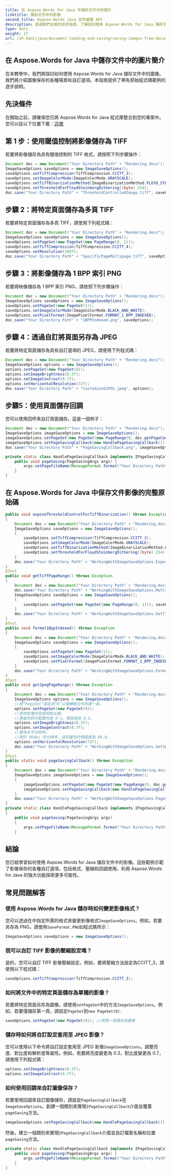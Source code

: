 ```yaml
---
title: 在 Aspose.Words for Java 中儲存文件中的圖片
linktitle: 儲存文件中的影像
second_title: Aspose.Words Java 文件處理 API
description: 透過我們全面的逐步指南，了解如何使用 Aspose.Words for Java 儲存文件中的圖像。自訂格式、壓縮等。
type: docs
weight: 17
url: /zh-hant/java/document-loading-and-saving/saving-images-from-documents/
---
```


## 在 Aspose.Words for Java 中儲存文件中的圖片簡介

在本教學中，我們將探討如何使用 Aspose.Words for Java 儲存文件中的圖像。我們將介紹圖像保存的各種場景和自訂選項。本指南提供了帶有原始程式碼範例的逐步說明。

## 先決條件

在開始之前，請確保您已將 Aspose.Words for Java 程式庫整合到您的專案中。您可以從以下位置下載：[這裡](https://releases.aspose.com/words/java/).

## 第 1 步：使用閾值控制將影像儲存為 TIFF

若要將影像儲存為具有閾值控制的 TIFF 格式，請按照下列步驟操作：

```java
Document doc = new Document("Your Directory Path" + "Rendering.docx");
ImageSaveOptions saveOptions = new ImageSaveOptions();
saveOptions.setTiffCompression(TiffCompression.CCITT_3);
saveOptions.setImageColorMode(ImageColorMode.GRAYSCALE);
saveOptions.setTiffBinarizationMethod(ImageBinarizationMethod.FLOYD_STEINBERG_DITHERING);
saveOptions.setThresholdForFloydSteinbergDithering((byte) 254);
doc.save("Your Directory Path" + "ThresholdControlledImage.tiff", saveOptions);
```

## 步驟 2：將特定頁面儲存為多頁 TIFF

若要將特定頁面儲存為多頁 TIFF，請使用下列程式碼：

```java
Document doc = new Document("Your Directory Path" + "Rendering.docx");
ImageSaveOptions saveOptions = new ImageSaveOptions();
saveOptions.setPageSet(new PageSet(new PageRange(0, 1)));
saveOptions.setTiffCompression(TiffCompression.CCITT_4);
saveOptions.setResolution(160f);
doc.save("Your Directory Path" + "SpecificPageMultipage.tiff", saveOptions);
```

## 步驟 3：將影像儲存為 1 BPP 索引 PNG

若要將映像儲存為 1 BPP 索引 PNG，請依照下列步驟操作：

```java
Document doc = new Document("Your Directory Path" + "Rendering.docx");
ImageSaveOptions saveOptions = new ImageSaveOptions();
saveOptions.setPageSet(new PageSet(1));
saveOptions.setImageColorMode(ImageColorMode.BLACK_AND_WHITE);
saveOptions.setPixelFormat(ImagePixelFormat.FORMAT_1_BPP_INDEXED);
doc.save("Your Directory Path" + "1BPPIndexed.png", saveOptions);
```

## 步驟 4：透過自訂將頁面另存為 JPEG

若要將特定頁面儲存為具有自訂選項的 JPEG，請使用下列程式碼：

```java
Document doc = new Document("Your Directory Path" + "Rendering.docx");
ImageSaveOptions options = new ImageSaveOptions();
options.setPageSet(new PageSet(0));
options.setImageBrightness(0.3f);
options.setImageContrast(0.7f);
options.setHorizontalResolution(72f);
doc.save("Your Directory Path" + "CustomizedJPEG.jpeg", options);
```

## 步驟5：使用頁面儲存回調

您可以使用回呼來自訂頁面儲存。這是一個例子：

```java
Document doc = new Document("Your Directory Path" + "Rendering.docx");
ImageSaveOptions imageSaveOptions = new ImageSaveOptions();
imageSaveOptions.setPageSet(new PageSet(new PageRange(0, doc.getPageCount() - 1)));
imageSaveOptions.setPageSavingCallback(new HandlePageSavingCallback());
doc.save("Your Directory Path" + "PageSavingCallback.png", imageSaveOptions);
```

```java
private static class HandlePageSavingCallback implements IPageSavingCallback {
    public void pageSaving(PageSavingArgs args) {
        args.setPageFileName(MessageFormat.format("Your Directory Path" + "Page_{0}.png", args.getPageIndex()));
    }
}
```

## 在 Aspose.Words for Java 中保存文件影像的完整原始碼

```java
public void exposeThresholdControlForTiffBinarization() throws Exception
{
	Document doc = new Document("Your Directory Path" + "Rendering.docx");
	ImageSaveOptions saveOptions = new ImageSaveOptions();
	{
		saveOptions.setTiffCompression(TiffCompression.CCITT_3);
		saveOptions.setImageColorMode(ImageColorMode.GRAYSCALE);
		saveOptions.setTiffBinarizationMethod(ImageBinarizationMethod.FLOYD_STEINBERG_DITHERING);
		saveOptions.setThresholdForFloydSteinbergDithering((byte) 254);
	}
	doc.save("Your Directory Path" + "WorkingWithImageSaveOptions.ExposeThresholdControlForTiffBinarization.tiff", saveOptions);
}
@Test
public void getTiffPageRange() throws Exception
{
	Document doc = new Document("Your Directory Path" + "Rendering.docx");
	doc.save("Your Directory Path" + "WorkingWithImageSaveOptions.MultipageTiff.tiff");
	ImageSaveOptions saveOptions = new ImageSaveOptions();
	{
		saveOptions.setPageSet(new PageSet(new PageRange(0, 1))); saveOptions.setTiffCompression(TiffCompression.CCITT_4); saveOptions.setResolution(160f);
	}
	doc.save("Your Directory Path" + "WorkingWithImageSaveOptions.GetTiffPageRange.tiff", saveOptions);
}
@Test
public void format1BppIndexed() throws Exception
{
	Document doc = new Document("Your Directory Path" + "Rendering.docx");
	ImageSaveOptions saveOptions = new ImageSaveOptions();
	{
		saveOptions.setPageSet(new PageSet(1));
		saveOptions.setImageColorMode(ImageColorMode.BLACK_AND_WHITE);
		saveOptions.setPixelFormat(ImagePixelFormat.FORMAT_1_BPP_INDEXED);
	}
	doc.save("Your Directory Path" + "WorkingWithImageSaveOptions.Format1BppIndexed.Png", saveOptions);
}
@Test
public void getJpegPageRange() throws Exception
{
	Document doc = new Document("Your Directory Path" + "Rendering.docx");
	ImageSaveOptions options = new ImageSaveOptions();
	//將“PageSet”設定為“0”以僅轉換文件的第一頁。
	options.setPageSet(new PageSet(0));
	//更改影像的亮度和對比度。
	//兩者的評分範圍均為 0-1，預設值為 0.5。
	options.setImageBrightness(0.3f);
	options.setImageContrast(0.7f);
	//更改水平分辨率。
	//對於 96dpi 的分辨率，這些屬性的預設值為 96.0。
	options.setHorizontalResolution(72f);
	doc.save("Your Directory Path" + "WorkingWithImageSaveOptions.GetJpegPageRange.jpeg", options);
}
@Test
public static void pageSavingCallback() throws Exception
{
	Document doc = new Document("Your Directory Path" + "Rendering.docx");
	ImageSaveOptions imageSaveOptions = new ImageSaveOptions();
	{
		imageSaveOptions.setPageSet(new PageSet(new PageRange(0, doc.getPageCount() - 1)));
		imageSaveOptions.setPageSavingCallback(new HandlePageSavingCallback());
	}
	doc.save("Your Directory Path" + "WorkingWithImageSaveOptions.PageSavingCallback.png", imageSaveOptions);
}
private static class HandlePageSavingCallback implements IPageSavingCallback
{
	public void pageSaving(PageSavingArgs args)
	{
		args.setPageFileName(MessageFormat.format("Your Directory Path" + "Page_{0}.png", args.getPageIndex()));
	}
```

## 結論

您已經學習如何使用 Aspose.Words for Java 儲存文件中的影像。這些範例示範了影像保存的各種自訂選項，包括格式、壓縮和回調使用。利用 Aspose.Words for Java 的強大功能探索更多可能性。

## 常見問題解答

### 使用 Aspose.Words for Java 儲存時如何變更影像格式？

您可以透過在中指定所需的格式來變更影像格式`ImageSaveOptions`。例如，若要另存為 PNG，請使用`SaveFormat.PNG`如程式碼所示：

```java
ImageSaveOptions saveOptions = new ImageSaveOptions();
```

### 我可以自訂 TIFF 影像的壓縮設定嗎？

是的，您可以自訂 TIFF 影像壓縮設定。例如，要將壓縮方法設定為CCITT_3，請使用以下程式碼：

```java
saveOptions.setTiffCompression(TiffCompression.CCITT_3);
```

### 如何將文件中的特定頁面儲存為單獨的影像？

若要將特定頁面另存為圖像，請使用`setPageSet`中的方法`ImageSaveOptions`。例如，若要僅儲存第一頁，請設定`PageSet`到`new PageSet(0)`.

```java
saveOptions.setPageSet(new PageSet(0)); //將第一頁儲存為圖像
```

### 儲存時如何將自訂設定套用至 JPEG 影像？

您可以使用以下命令將自訂設定套用至 JPEG 影像`ImageSaveOptions`。調整亮度、對比度和解析度等屬性。例如，若要將亮度變更為 0.3，對比度變更為 0.7，請使用下列程式碼：

```java
options.setImageBrightness(0.3f);
options.setImageContrast(0.7f);
```

### 如何使用回調來自訂圖像保存？

若要使用回調來自訂圖像儲存，請設定`PageSavingCallback`在`ImageSaveOptions`。創建一個類別來實現`IPageSavingCallback`介面並覆蓋`pageSaving`方法。

```java
imageSaveOptions.setPageSavingCallback(new HandlePageSavingCallback());
```

然後，建立一個類別來實現`IPageSavingCallback`介面並自訂檔案名稱和位置`pageSaving`方法。

```java
private static class HandlePageSavingCallback implements IPageSavingCallback {
    public void pageSaving(PageSavingArgs args) {
        args.setPageFileName(MessageFormat.format("Your Directory Path" + "Page_{0}.png", args.getPageIndex()));
    }
}
```